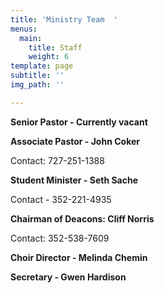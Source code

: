 ```yaml
---
title: 'Ministry Team  '
menus:
  main:
    title: Staff
    weight: 6
template: page
subtitle: ''
img_path: ''

---
```

**Senior Pastor - Currently vacant** 

**Associate Pastor - John Coker**

Contact: 727-251-1388

**Student Minister - Seth Sache**

Contact - 352-221-4935

**Chairman of Deacons: Cliff Norris**

Contact: 352-538-7609

**Choir Director - Melinda Chemin**

**Secretary - Gwen Hardison**